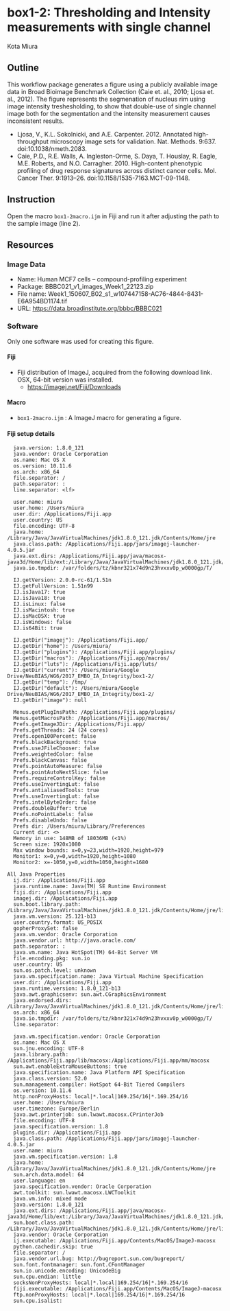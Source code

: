 # box1-2: Thresholding and Intensity measurements with single channel

Kota Miura

## Outline
This workflow package generates a figure using a publicly available image data in Broad Bioimage Benchmark Collection (Caie et. al., 2010; Ljosa et. al., 2012). The figure represents the segmenation of nucleus rim using image intensity treshesholding, to show that double-use of single channel image both for the segmentation and the intensity measurement causes inconsistent results.  


- Ljosa, V., K.L. Sokolnicki, and A.E. Carpenter. 2012. Annotated high-throughput microscopy image sets for validation. Nat. Methods. 9:637. doi:10.1038/nmeth.2083.
- Caie, P.D., R.E. Walls, A. Ingleston-Orme, S. Daya, T. Houslay, R. Eagle, M.E. Roberts, and N.O. Carragher. 2010. High-content phenotypic profiling of drug response signatures across distinct cancer cells. Mol. Cancer Ther. 9:1913–26. doi:10.1158/1535-7163.MCT-09-1148.

## Instruction

Open the macro `box1-2macro.ijm` in Fiji and run it after adjusting the path to the sample image (line 2).  

## Resources

### Image Data
- Name: Human MCF7 cells – compound-profiling experiment
- Package: BBBC021_v1_images_Week1_22123.zip
- File name: Week1_150607_B02_s1_w107447158-AC76-4844-8431-E6A954BD1174.tif
- URL: <https://data.broadinstitute.org/bbbc/BBBC021>


### Software

Only one software was used for creating this figure. 

#### Fiji

- Fiji distribution of ImageJ, acquired from the following download link. OSX, 64-bit version was installed. 
  - <https://imagej.net/Fiji/Downloads>

#### Macro

- `box1-2macro.ijm` : A ImageJ macro for generating a figure. 

#### Fiji setup details 

```
  java.version: 1.8.0_121
  java.vendor: Oracle Corporation
  os.name: Mac OS X
  os.version: 10.11.6
  os.arch: x86_64
  file.separator: /
  path.separator: :
  line.separator: <lf>

  user.name: miura
  user.home: /Users/miura
  user.dir: /Applications/Fiji.app
  user.country: US
  file.encoding: UTF-8
  java.home: /Library/Java/JavaVirtualMachines/jdk1.8.0_121.jdk/Contents/Home/jre
  java.class.path: /Applications/Fiji.app/jars/imagej-launcher-4.0.5.jar
  java.ext.dirs: /Applications/Fiji.app/java/macosx-java3d/Home/lib/ext:/Library/Java/JavaVirtualMachines/jdk1.8.0_121.jdk/Contents/Home/jre/jre/lib/ext:/Library/Java/JavaVirtualMachines/jdk1.8.0_121.jdk/Contents/Home/jre/lib/ext:/Library/Java/Extensions:/System/Library/Java/Extensions:/System/Library/Frameworks/JavaVM.framework/Home/lib/ext
  java.io.tmpdir: /var/folders/tz/kbnr321x74d9n23hvxxv0p_w0000gp/T/

  IJ.getVersion: 2.0.0-rc-61/1.51n
  IJ.getFullVersion: 1.51n99
  IJ.isJava17: true
  IJ.isJava18: true
  IJ.isLinux: false
  IJ.isMacintosh: true
  IJ.isMacOSX: true
  IJ.isWindows: false
  IJ.is64Bit: true

  IJ.getDir("imagej"): /Applications/Fiji.app/
  IJ.getDir("home"): /Users/miura/
  IJ.getDir("plugins"): /Applications/Fiji.app/plugins/
  IJ.getDir("macros"): /Applications/Fiji.app/macros/
  IJ.getDir("luts"): /Applications/Fiji.app/luts/
  IJ.getDir("current"): /Users/miura/Google Drive/NeuBIAS/WG6/2017_EMBO_IA_Integrity/box1-2/
  IJ.getDir("temp"): /tmp/
  IJ.getDir("default"): /Users/miura/Google Drive/NeuBIAS/WG6/2017_EMBO_IA_Integrity/box1-2/
  IJ.getDir("image"): null

  Menus.getPlugInsPath: /Applications/Fiji.app/plugins/
  Menus.getMacrosPath: /Applications/Fiji.app/macros/
  Prefs.getImageJDir: /Applications/Fiji.app/
  Prefs.getThreads: 24 (24 cores)
  Prefs.open100Percent: false
  Prefs.blackBackground: true
  Prefs.useJFileChooser: false
  Prefs.weightedColor: false
  Prefs.blackCanvas: false
  Prefs.pointAutoMeasure: false
  Prefs.pointAutoNextSlice: false
  Prefs.requireControlKey: false
  Prefs.useInvertingLut: false
  Prefs.antialiasedTools: true
  Prefs.useInvertingLut: false
  Prefs.intelByteOrder: false
  Prefs.doubleBuffer: true
  Prefs.noPointLabels: false
  Prefs.disableUndo: false
  Prefs dir: /Users/miura/Library/Preferences
  Current dir: <>
  Memory in use: 148MB of 18036MB (<1%)
  Screen size: 1920x1080
  Max window bounds: x=0,y=23,width=1920,height=979
  Monitor1: x=0,y=0,width=1920,height=1080
  Monitor2: x=-1050,y=0,width=1050,height=1680

All Java Properties
  ij.dir: /Applications/Fiji.app
  java.runtime.name: Java(TM) SE Runtime Environment
  fiji.dir: /Applications/Fiji.app
  imagej.dir: /Applications/Fiji.app
  sun.boot.library.path: /Library/Java/JavaVirtualMachines/jdk1.8.0_121.jdk/Contents/Home/jre/lib
  java.vm.version: 25.121-b13
  user.country.format: US_POSIX
  gopherProxySet: false
  java.vm.vendor: Oracle Corporation
  java.vendor.url: http://java.oracle.com/
  path.separator: :
  java.vm.name: Java HotSpot(TM) 64-Bit Server VM
  file.encoding.pkg: sun.io
  user.country: US
  sun.os.patch.level: unknown
  java.vm.specification.name: Java Virtual Machine Specification
  user.dir: /Applications/Fiji.app
  java.runtime.version: 1.8.0_121-b13
  java.awt.graphicsenv: sun.awt.CGraphicsEnvironment
  java.endorsed.dirs: /Library/Java/JavaVirtualMachines/jdk1.8.0_121.jdk/Contents/Home/jre/lib/endorsed
  os.arch: x86_64
  java.io.tmpdir: /var/folders/tz/kbnr321x74d9n23hvxxv0p_w0000gp/T/
  line.separator: 

  java.vm.specification.vendor: Oracle Corporation
  os.name: Mac OS X
  sun.jnu.encoding: UTF-8
  java.library.path: /Applications/Fiji.app/lib/macosx:/Applications/Fiji.app/mm/macosx
  sun.awt.enableExtraMouseButtons: true
  java.specification.name: Java Platform API Specification
  java.class.version: 52.0
  sun.management.compiler: HotSpot 64-Bit Tiered Compilers
  os.version: 10.11.6
  http.nonProxyHosts: local|*.local|169.254/16|*.169.254/16
  user.home: /Users/miura
  user.timezone: Europe/Berlin
  java.awt.printerjob: sun.lwawt.macosx.CPrinterJob
  file.encoding: UTF-8
  java.specification.version: 1.8
  plugins.dir: /Applications/Fiji.app
  java.class.path: /Applications/Fiji.app/jars/imagej-launcher-4.0.5.jar
  user.name: miura
  java.vm.specification.version: 1.8
  java.home: /Library/Java/JavaVirtualMachines/jdk1.8.0_121.jdk/Contents/Home/jre
  sun.arch.data.model: 64
  user.language: en
  java.specification.vendor: Oracle Corporation
  awt.toolkit: sun.lwawt.macosx.LWCToolkit
  java.vm.info: mixed mode
  java.version: 1.8.0_121
  java.ext.dirs: /Applications/Fiji.app/java/macosx-java3d/Home/lib/ext:/Library/Java/JavaVirtualMachines/jdk1.8.0_121.jdk/Contents/Home/jre/jre/lib/ext:/Library/Java/JavaVirtualMachines/jdk1.8.0_121.jdk/Contents/Home/jre/lib/ext:/Library/Java/Extensions:/System/Library/Java/Extensions:/System/Library/Frameworks/JavaVM.framework/Home/lib/ext
  sun.boot.class.path: /Library/Java/JavaVirtualMachines/jdk1.8.0_121.jdk/Contents/Home/jre/lib/resources.jar:/Library/Java/JavaVirtualMachines/jdk1.8.0_121.jdk/Contents/Home/jre/lib/rt.jar:/Library/Java/JavaVirtualMachines/jdk1.8.0_121.jdk/Contents/Home/jre/lib/sunrsasign.jar:/Library/Java/JavaVirtualMachines/jdk1.8.0_121.jdk/Contents/Home/jre/lib/jsse.jar:/Library/Java/JavaVirtualMachines/jdk1.8.0_121.jdk/Contents/Home/jre/lib/jce.jar:/Library/Java/JavaVirtualMachines/jdk1.8.0_121.jdk/Contents/Home/jre/lib/charsets.jar:/Library/Java/JavaVirtualMachines/jdk1.8.0_121.jdk/Contents/Home/jre/lib/jfr.jar:/Library/Java/JavaVirtualMachines/jdk1.8.0_121.jdk/Contents/Home/jre/classes
  java.vendor: Oracle Corporation
  ij.executable: /Applications/Fiji.app/Contents/MacOS/ImageJ-macosx
  python.cachedir.skip: true
  file.separator: /
  java.vendor.url.bug: http://bugreport.sun.com/bugreport/
  sun.font.fontmanager: sun.font.CFontManager
  sun.io.unicode.encoding: UnicodeBig
  sun.cpu.endian: little
  socksNonProxyHosts: local|*.local|169.254/16|*.169.254/16
  fiji.executable: /Applications/Fiji.app/Contents/MacOS/ImageJ-macosx
  ftp.nonProxyHosts: local|*.local|169.254/16|*.169.254/16
  sun.cpu.isalist: 
```



